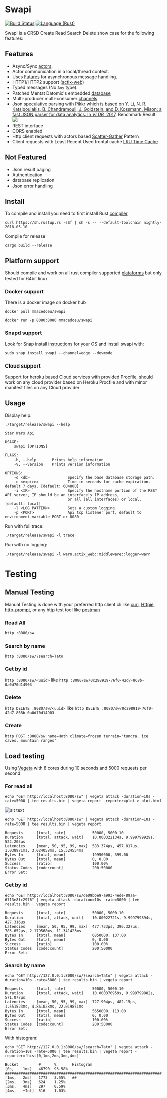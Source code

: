 # Swapi

[![Build Status](https://travis-ci.org/mmacedoeu/swapi.svg?branch=master)](https://travis-ci.org/mmacedoeu/swapi)
[![Language (Rust)](https://img.shields.io/badge/powered_by-Rust-blue.svg)](http://www.rust-lang.org/)

Swapi is a CRSD Create Read Search Delete show case for the following features:

## Features

* Async/Sync [actors](https://github.com/actix/actix).
* Actor communication in a local/thread context.
* Uses [Futures](https://crates.io/crates/futures) for asynchronous message handling.
* HTTP1/HTTP2 support ([actix-web](https://github.com/actix/actix-web))
* Typed messages (No `Any` type).
* Patched Mentat Datomic's embedded [database](https://github.com/mmacedoeu/mentat)
* Multi-producer multi-consumer [channels](https://github.com/crossbeam-rs/crossbeam-channel)
* Json speculative parsing with [Pikkr](https://github.com/pikkr/pikkr) which is based on [Y. Li, N. R. Katsipoulakis, B. Chandramouli, J. Goldstein, and D. Kossmann. Mison: a fast JSON parser for data analytics. In *VLDB*, 2017](http://www.vldb.org/pvldb/vol10/p1118-li.pdf). Benchmark Result:
![](https://raw.githubusercontent.com/pikkr/pikkr/master/img/benchmark.png)
* REST interface
* CORS enabled
* Http client requests with actors based [Scatter-Gather](http://www.enterpriseintegrationpatterns.com/patterns/messaging/BroadcastAggregate.html) Pattern
* Client requests with Least Recent Used frontal cache [LRU Time Cache](https://github.com/maidsafe/lru_time_cache)

## Not Featured

* Json result paging
* Authentication
* database replication
* Json error handling

## Install

To compile and install you need to first install Rust [compiler](https://www.rust-lang.org/en-US/install.html)

`curl https://sh.rustup.rs -sSf | sh -s -- --default-toolchain nightly-2018-05-10`

Compile for release

`cargo build --release`

## Platform support

Should compile and work on all rust compiler supported [plataforms](https://forge.rust-lang.org/platform-support.html) but only tested for 64bit linux

### Docker support

There is a docker image on docker hub

`docker pull mmacedoeu/swapi`

`docker run -p 8080:8080 mmacedoeu/swapi`

### Snapd support

Look for Snap install [instructions](https://docs.snapcraft.io/core/install) for your OS and install swapi with:

`sudo snap install swapi --channel=edge --devmode`

### Cloud support

Support for heroku based Cloud services with provided Procfile, should work on any cloud provider based on Heroku Procfile and with minor manifest files on any Cloud provider

## Usage

Display help:

`./target/release/swapi --help`

```
Star Wars Api

USAGE:
    swapi [OPTIONS]

FLAGS:
    -h, --help       Prints help information
    -V, --version    Prints version information

OPTIONS:
    -d <db>                 Specify the base database storage path.
    -e <expire>             Time in seconds for cache expiration. default 7 days. [default: 604800]
    -i <IP>                 Specify the hostname portion of the REST API server, IP should be an interface's IP address,
                            or all (all interfaces) or local. [default: local]
    -l <LOG_PATTERN>        Sets a custom logging
    -p <PORT>               Api tcp listener port, default to environment variable PORT or 8080
```

Run with full trace:

`./target/release/swapi -l trace`

Run with no logging:

`./target/release/swapi -l warn,actix_web::middleware::logger=warn`

# Testing

## Manual Testing

Manual Testing is done with your preferred http client cli like [curl](https://github.com/curl/curl), [Httpie](https://github.com/jakubroztocil/httpie), [http-prompt](https://github.com/eliangcs/http-prompt), or any http test tool like [postman](https://www.getpostman.com/)

### Read All

`http :8080/sw`

### Search by name

`http :8080/sw/?search=Tato`

### Get by id

`http :8080/sw/<uuid>` like `http :8080/sw/0c298919-76f0-42d7-868b-0a0d70d14903`

### Delete

`http DELETE :8080/sw/<uuid>` like `http DELETE :8080/sw/0c298919-76f0-42d7-868b-0a0d70d14903`

### Create

`http POST :8080/sw name=Hoth climate=frozen terrain='tundra, ice caves, mountain ranges'`

## Load testing

Using [Vegeta](https://github.com/tsenart/vegeta) with 8 cores during 10 seconds and 5000 requests per second

### For read all

`echo "GET http://localhost:8080/sw" | vegeta attack -duration=10s -rate=5000 | tee results.bin | vegeta report -reporter=plot > plot.html`

![alt text](https://github.com/mmacedoeu/swapi/raw/master/vegeta-plot.png "Read All Latency plot")

`echo "GET http://localhost:8080/sw" | vegeta attack -duration=10s -rate=5000 | tee results.bin | vegeta report`

```
Requests      [total, rate]            50000, 5000.10
Duration      [total, attack, wait]    10.000322134s, 9.999799929s, 522.205µs
Latencies     [mean, 50, 95, 99, max]  583.374µs, 457.817µs, 1.038971ms, 3.024058ms, 15.524554ms
Bytes In      [total, mean]            19950000, 399.00
Bytes Out     [total, mean]            0, 0.00
Success       [ratio]                  100.00%
Status Codes  [code:count]             200:50000
Error Set:
```

### Get by id

`echo "GET http://localhost:8080/sw/de09bbe9-a993-4ede-89aa-6713e8fc2976" | vegeta attack -duration=10s -rate=5000 | tee results.bin | vegeta report`

```
Requests      [total, rate]            50000, 5000.10
Duration      [total, attack, wait]    10.00022721s, 9.999799894s, 427.316µs
Latencies     [mean, 50, 95, 99, max]  477.733µs, 396.327µs, 785.652µs, 2.179568ms, 11.341423ms
Bytes In      [total, mean]            6850000, 137.00
Bytes Out     [total, mean]            0, 0.00
Success       [ratio]                  100.00%
Status Codes  [code:count]             200:50000  
Error Set:
```

### Search by name

`echo "GET http://127.0.0.1:8080/sw/?search=Tato" | vegeta attack -duration=10s -rate=5000 | tee results.bin | vegeta report`

```
Requests      [total, rate]            50000, 5000.10
Duration      [total, attack, wait]    10.000370959s, 9.999799882s, 571.077µs
Latencies     [mean, 50, 95, 99, max]  727.904µs, 482.15µs, 1.551523ms, 4.861028ms, 22.019851ms
Bytes In      [total, mean]            5650000, 113.00
Bytes Out     [total, mean]            0, 0.00
Success       [ratio]                  100.00%
Status Codes  [code:count]             200:50000
Error Set:
```

With histogram:

`echo "GET http://127.0.0.1:8080/sw/?search=Tato" | vegeta attack -duration=10s -rate=5000 | tee results.bin | vegeta report -reporter='hist[0,1ms,2ms,3ms,4ms]'`

```
Bucket         #      %       Histogram
[0s,    1ms]   46790  93.58%  ######################################################################
[1ms,   2ms]   1773   3.55%   ##
[2ms,   3ms]   624    1.25%
[3ms,   4ms]   297    0.59%
[4ms,   +Inf]  516    1.03%
```
